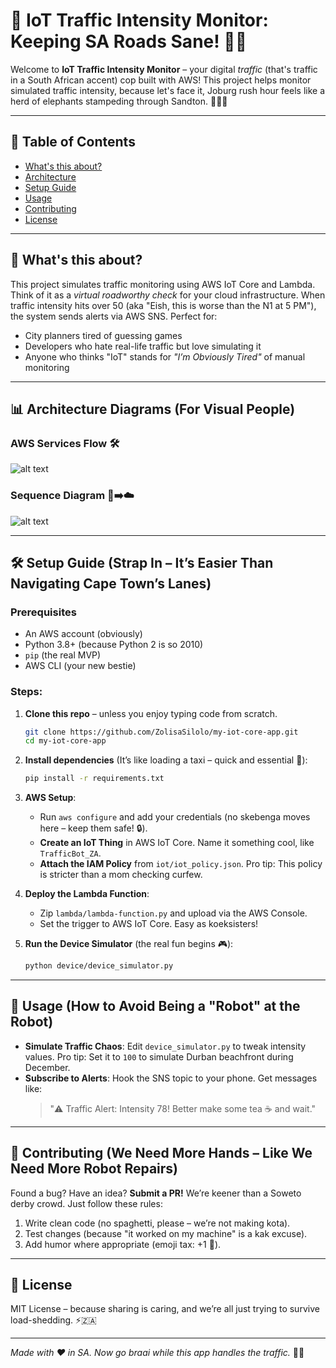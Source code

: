 # 🚦 IoT Traffic Intensity Monitor: Keeping SA Roads Sane! 🚗💨

Welcome to **IoT Traffic Intensity Monitor** – your digital *traffic* (that's traffic in a South African accent) cop built with AWS! This project helps monitor simulated traffic intensity, because let's face it, Joburg rush hour feels like a herd of elephants stampeding through Sandton. 🐘🇿🇦

---

## 📌 Table of Contents
- [What's this about?](#-whats-this-about)
- [Architecture](#-architecture-diagrams-for-visual-people)
- [Setup Guide](#-setup-guide-strap-in-its-easier-than-navigating-cape-towns-lanes)
- [Usage](#-usage-how-to-avoid-being-a-robot-at-the-robot)
- [Contributing](#-contributing-we-need-more-hands-like-we-need-more-robot-repairs)
- [License](#-license)

---

## 🧐 What's this about?

This project simulates traffic monitoring using AWS IoT Core and Lambda. Think of it as a *virtual roadworthy check* for your cloud infrastructure. When traffic intensity hits over 50 (aka "Eish, this is worse than the N1 at 5 PM"), the system sends alerts via AWS SNS. Perfect for:
- City planners tired of guessing games
- Developers who hate real-life traffic but love simulating it
- Anyone who thinks "IoT" stands for *"I’m Obviously Tired"* of manual monitoring

---

## 📊 Architecture Diagrams (For Visual People)

### AWS Services Flow 🛠️

![alt text](<Graphical Visuals/AWS Services Flow.jpeg>)


### Sequence Diagram 🤖➡️☁️

![alt text](<Graphical Visuals/Sequence Diagram.jpeg>)

---

## 🛠️ Setup Guide (Strap In – It’s Easier Than Navigating Cape Town’s Lanes)

### Prerequisites
- An AWS account (obviously)
- Python 3.8+ (because Python 2 is so 2010)
- `pip` (the real MVP)
- AWS CLI (your new bestie)

### Steps:

1. **Clone this repo** – unless you enjoy typing code from scratch.
   ```bash
   git clone https://github.com/ZolisaSilolo/my-iot-core-app.git
   cd my-iot-core-app
   ```

2. **Install dependencies** (It’s like loading a taxi – quick and essential 🚕):
   ```bash
   pip install -r requirements.txt
   ```

3. **AWS Setup**:
   - Run `aws configure` and add your credentials (no skebenga moves here – keep them safe! 🔒).
   - **Create an IoT Thing** in AWS IoT Core. Name it something cool, like `TrafficBot_ZA`.
   - **Attach the IAM Policy** from `iot/iot_policy.json`. Pro tip: This policy is stricter than a mom checking curfew.

4. **Deploy the Lambda Function**:
   - Zip `lambda/lambda-function.py` and upload via the AWS Console.
   - Set the trigger to AWS IoT Core. Easy as koeksisters!

5. **Run the Device Simulator** (the real fun begins 🎮):
   ```bash
   python device/device_simulator.py
   ```

---

## 🚦 Usage (How to Avoid Being a "Robot" at the Robot)

- **Simulate Traffic Chaos**: Edit `device_simulator.py` to tweak intensity values. Pro tip: Set it to `100` to simulate Durban beachfront during December.
- **Subscribe to Alerts**: Hook the SNS topic to your phone. Get messages like:
  > "⚠️ Traffic Alert: Intensity 78! Better make some tea ☕ and wait."

---

## 🤝 Contributing (We Need More Hands – Like We Need More Robot Repairs)

Found a bug? Have an idea? **Submit a PR!** We’re keener than a Soweto derby crowd. Just follow these rules:
1. Write clean code (no spaghetti, please – we’re not making kota).
2. Test changes (because "it worked on my machine" is a kak excuse).
3. Add humor where appropriate (emoji tax: +1 🦄).

---

## 📜 License

MIT License – because sharing is caring, and we’re all just trying to survive load-shedding. ⚡🇿🇦

---

*Made with ❤️ in SA. Now go braai while this app handles the traffic.* 🍗🔥
